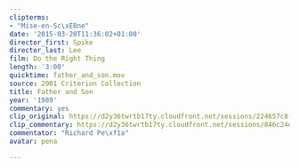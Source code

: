 ```yaml
---
clipterms:
- "Mise-en-Sc\xE8ne"
date: '2015-03-20T11:36:02+01:00'
director_first: Spike
director_last: Lee
film: Do the Right Thing
length: '3:00'
quicktime: father_and_son.mov
source: 2001 Criterion Collection
title: Father and Son
year: '1989'
commentary: yes
clip_original: https://d2y36twrtb17ty.cloudfront.net/sessions/224657c8-793a-4e36-a6fe-a9b301738844/2d5926ff-64ef-4ff8-a5f5-a9b301738852-4284fd61-530e-4725-a503-a9b301744f35.mp4
clip_commentary: https://d2y36twrtb17ty.cloudfront.net/sessions/846c24d1-e209-4553-83dd-a9b30173881c/9a5f4653-c8ff-4ee2-b2a4-a9b30173882b-8c9c5b0e-10e7-46bc-a86d-a9b301744a91.mp4
commentator: "Richard Pe\xf1a"
avatar: pena

---
```

